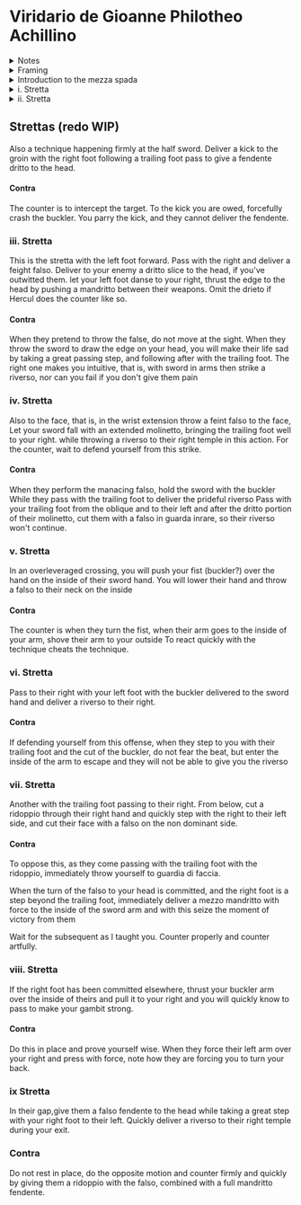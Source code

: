 # Viridario de Gioanne Philotheo Achillino

<details>
<summary>Notes</summary>
This is a work in progress English translation of the sword and buckler plays from Viridario de Gioanne Philotheo Achillino. I'm making use of my basic understanding of Italian, various online translation resources, and trying to infer some of the meaning behind some of the more linguistic flourishes in the original text.
If I get something wrong, or if you have a better translation or interpretation for anything included, feel free to submit an issue or a PR.

</details>

<details>
<summary>Framing</summary>

```
Doue e Franco e compagni il dir mimena,
Che ritrouor Chironne in un boschetto .
Chironne in vista i giudico gagliardi,
Per canto imbraccio il scudo, e prese i dardi.

Domandol nome il tutto gli narrórnoi
E come gli mandaua allui Mercurio
```

```
Doue and Franco and comrades reveal to me,
that Chironne was found in a grove.
With Chironne's insight, I judge them to be nimbly disposed of body,
and so covering well with the shield, and gripping the darts.
I inquired his name, they told me the tale, and how
Mercurio had commanded them to him.
```

This is how the story leads into the section on the sword lessons, establishing Chironne as the fencing instructor and the sons of Minos as the students.

</details>

<details>
<summary>
Introduction to the mezza spada
</summary>

```
Disse Chironne, io non faro soggiorno,
Ma ne l'imprese gravi mai non furio.
Voglio ciascun di voi far prima adorno
Nello schermireze, e fieui bono alcurio ,

Che quādo un homo ha grāde arte e possan
Il se puo dir che ogni altro al Modo auáza .
```

```
So says Chironne, I will not follow fashions,
so never undertake these grave matters with fury.
I wish for each of you to be first decent
in fencing, and be fierce, strong, and proud
As when one has good art and might,
they may learn these additional forms.
```

Achiallino states he won't follow the format used by other teachers, and instructs students to take this shit seriously and not to lose their temper.

He also states the plays should be used by a fencer with knowledge and confidence in Bolognese style fencing, which is clear from the lack of explanations of the basic cuts, guards, and terms throughout.

```
Piglia la spada in mano col brocchiero
Leggiadro col pie dritto va in traverso
Dal dritto lato tuo destro еe mainero
Accioche tu non par schermitor perso,
Passando per parer piu vago e fiero/
E far il gioco piu polyco e terso.
Tocca il brocchier col falso di la spada,
E la spada in guarda alta sa che vada.
```

```
Take the sword and buckler in hand
Step with your right foot traversing
to the right side in this manner
Additionally, so you aren't lost in fencing,
Pacing, in my opinion, is most elusive and proud,
and the play will be smooth and polished.
Touch the buckler to the false of the sword,
and your sword in high guard, as you go by.
```

A few important takeaways from this paragraph that Achillino feels are worth mentioning. We're instructed to stand in oblique right foot forward guards, and assured that learning tempo is both difficult and extremely important to polishing our fencing. We are also told to keep our sword in high guards when in presence, and guard the inside of our hand with the buckler.

```
Se dir volesse il gioco a parte a parter
I passi, i colpi, i tocchi, i falsi, i dritti,
lo vergarei ben piu di mille charte.
Basta i secreti grandi io tharro ditci
Quanti ne sono qualı in tutta larrer
Che questi sono stati mei profirti.
Vsanza e а far ire assalti in questo gioco,
Sel ne tocco uno ogniun torni al suo loco .
```

```
To teach the game piece by piece,
from the steps, the touches, the strikes, the false and the true.
I could write well over a thousand papers.
Sufficient great secrets I valiantly tell you.
Many of which share similarities with the full art.
That these are situations you are benefiting.
Customarily perform the three assaulti to this range,
with their touch each one works around to their side
```

Achillino is reiterating he is not teaching the full art, but is teaching some techniques that work in specific situations that build on existing knowledge of fencing.

The "three assaulti" could mean either some plays similar to those seen in Manciolino or Morozzo, though none are in this tretise, or the three methods of attacking an enemy, being mandritti, roversi, or thrusts. In either case, Achillino says those work until the situation where we are in _mezza spada_ and have to work around our opponent's sword, where we must perform some more specialized techniques.

```
Le cose de importancia io voglio dire
Ardisco dir chio dico ogni secreto .
Giungendo a mezza spada nel schermire,
Starli in dui modi solo e consuero ,
Fil fallo con fil fallo puo aduenire ,
O fil dritto con dritro, hor giamo driero .
Ciascun eller puo agentere patiente.
Chi fie piu accorto e Maestro fia vincente .
```

```
The things of importance I desire to say:
I dare to tell you every secret
on coming to the half swords in fencing,
Standing in two fashions simple and common.
The false can come to the false,
or the dritto to the dritto, now already behind.
Either one can be the agent or the patient.
Whoever is more shrewd and masterful will be the victor
```

Finishing up the intro, Achillino tells us the mechanics of playing in the _mezza spada_. We can be crossed at the false edge or at the true edge. Either we or our opponent can act first as the agent, or counter that action as the patient, as we should have equal _tempo_, and technique is the only thing that matters in this situation, rather than strength or speed.

</details>

<details>
	<summary>i. Stretta</summary>

## Agente

```
Se sei falso con falso a mezza spada
Voltagli un falso ne la destra tempia.
El tuo pe destro indieto presto vada
e tra un reverso spinto e sie botta empia.
Sel contra di tal stretta far ti aggrada
```

```
If you are falso on falso at the half sword,
You turn a falso to the right temple.
Quickly pass to your right hand,
and thrust a pushed reverso and it will strike wicked
if the counter of such a stretta pleases you.
```

I read this play as starting in _right coda lunga alta_, throwing a false edge cut to the opponent's face, and should they counter the cut strongly, using the energy from their parry to cut around to _guardia entrare_ on the right, and passing with the left foot to thrust.

Achillino specifies to "thrust a pushed reverso", which I have taken to mean a true edge push-cut with the palm down. Think a very small reverso tondo while extending the hands forward with the whole body behind it.

## Patiente

```
Voltando il falso che chi toglie stempia,
Va col pie dritto al suo dritco e un reverso
Tondo alla drita tempia i da a traverso.
```

```
As the turn of the falso that which distempers
Go with right foot to their right and a reverso
tondo to the right temple given across
```

As the agent turns the false edge to provoke a defensive reaction, step to their outside and attack in preparation with a reverso tondo, which crosses back over the line to your right. To get the power required, weight your left foot with a hip turn while bringing the sword to reverse head guard, then strike the tondo while stepping into measure and follow with a triangle step back to _right coda lunga alta_.

</details>

<details>
<summary>ii. Stretta</summary>

## Agente

## Patiente

</details>

## Strettas (redo WIP)

Also a technique happening firmly at the half sword.
Deliver a kick to the groin with the right foot following a trailing foot pass
to give a fendente dritto to the head.

#### Contra

The counter is to intercept the target.
To the kick you are owed,
forcefully crash the buckler.
You parry the kick, and they cannot deliver the fendente.

### iii. Stretta

This is the stretta with the left foot forward.
Pass with the right and deliver a feight falso.
Deliver to your enemy a dritto slice to the head, if you've outwitted them.
let your left foot danse to your right,
thrust the edge to the head by pushing a mandritto
between their weapons.
Omit the drieto if Hercul does
the counter like so.

#### Contra

When they pretend to throw the false, do not move at the sight. When they throw the sword to draw the edge on your head, you will make their life sad by taking a great passing step, and following after with the trailing foot. The right one makes you intuitive,
that is, with sword in arms then strike a riverso, nor can you fail if you don't give them pain

### iv. Stretta

Also to the face, that is, in the wrist extension
throw a feint falso to the face,
Let your sword fall with an extended molinetto, bringing the trailing foot well to your right. while throwing a riverso to their right temple in this action. For the counter, wait to defend yourself from this strike.

#### Contra

When they perform the manacing falso,
hold the sword with the buckler
While they pass with the trailing foot
to deliver the prideful riverso
Pass with your trailing foot from the oblique and to their left
and after the dritto portion of their molinetto,
cut them with a falso in guarda inrare,
so their riverso won't continue.

### v. Stretta

In an overleveraged crossing, you will push your fist (buckler?) over the hand on the inside of their sword hand.
You will lower their hand and throw a falso to their neck on the inside

#### Contra

The counter is when they turn the fist,
when their arm goes to the inside of your arm,
shove their arm to your outside
To react quickly with the technique cheats the technique.


### vi. Stretta

Pass to their right with your left foot with the buckler delivered to the sword hand and deliver a riverso to their right.

#### Contra

If defending yourself from this offense, when they step to you with their trailing foot and the cut of the buckler, do not fear the beat, but enter the inside of the arm to escape and they will not be able to give you the riverso

### vii. Stretta

Another with the trailing foot passing to their right. From below, cut a ridoppio through their right hand and quickly step with the right to their left side, and cut their face with a falso on the non dominant side.
#### Contra

To oppose this, as they come passing with the trailing foot with the ridoppio, immediately throw yourself to guardia di faccia.

When the turn of the falso to your head is committed, and the right foot is a step beyond the trailing foot, immediately deliver a mezzo mandritto with force to the inside of the sword arm and with this seize the moment of victory from them

Wait for the subsequent as I taught you. Counter properly and counter artfully.

### viii. Stretta

If the right foot has been committed elsewhere, thrust your buckler arm over the inside of theirs and pull it to your right and you will quickly know to pass to make your gambit strong.

#### Contra

Do this in place and prove yourself wise. When they force their left arm over your right and press with force,
note how they are forcing you to turn your back.

### ix Stretta

In their gap,give them a falso fendente to the head while taking a great step with your right foot to their left. Quickly deliver a 
 riverso to their right temple during your exit.

 ### Contra

Do not rest in place, do the opposite motion and counter firmly and quickly by giving them a ridoppio with the falso, combined with a full mandritto fendente.
